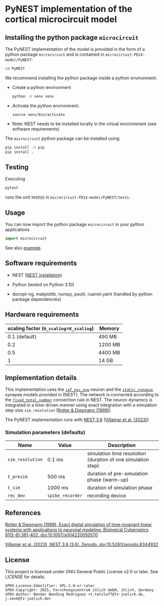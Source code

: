 # PyNEST implementation of the cortical microcircuit model 

## Installing the python package `microcircuit`

The PyNEST implementation of the model is provided in the form of a python package `microcircuit` and is contained in `microcircuit-PD14-model/PyNEST`:
  ```bash
  cd PyNEST
  ```

We recommend installing the python package inside a python environment:
- Create a python environment
  ```bash
  python -m venv venv
  ```
- Activate the python environment:
  ```
  source venv/bin/activate
  ```
- Note: NEST needs to be installed locally in the virtual envirionment (see software requirements)

The `microcircuit` python package can be installed using:
  ```bash
  pip install -U pip
  pip install .
  ```

## Testing

Executing
```bash
pytest
```
runs the unit test(s) in `microcircuit-PD14-model/PyNEST/tests`.

## Usage

You can now import the python package `microcircuit` in your python applications

```python
import microcircuit
```
See also [example](examples/run_microcircuit.py).
  
## Software requirements

- NEST ([NEST installation](https://nest-simulator.readthedocs.io/en/stable/installation))
- Python (tested on Python 3.10)

- docopt-ng, matplotlib, numpy, psutil, ruamel.yaml (handled by python package dependencies)

## Hardware requirements

| scaling factor (`N_scaling`=`K_scaling`)  | Memory    |
|-------------------------------------------|-----------|
| 0.1 (default)                             |  490 MB   |
| 0.2                                       | 1200 MB   |
| 0.5                                       | 4400 MB   |
| 1                                         |   14 GB   |

## Implementation details

This implementation uses the [`iaf_psc_exp`](https://nest-simulator.readthedocs.io/en/stable/models/iaf_psc_exp.html) neuron and the [`static_synapse`](https://nest-simulator.readthedocs.io/en/stable/models/static_synapse.html) synapse models provided in [NEST]. 
The network is connected according to the [`fixed_total_number`](https://nest-simulator.readthedocs.io/en/stable/synapses/connectivity_concepts.html#random-fixed-total-number) connection rule in NEST. 
The neuron dynamics is integrated in a time-driven manner using exact integration with a simulation step size `sim_resolution` ([Rotter & Diesmann (1999)][1]).

The PyNEST implementation runs with [NEST 3.6](https://github.com/nest/nest-simulator.git) ([Villamar et al. (2023)][2])

### Simulation parameters (defaults)

| Name             | Value            | Description                                                  |
|------------------|------------------|--------------------------------------------------------------|
| `sim_resolution` | 0.1 ms           | simulation time resolution (duration of one simulation step) |
| `t_presim`       | 500 ms           | duration of pre-simulation phase (warm-up)                   |
| `t_sim`          | 1000 ms          | duration of simulation phase                                 |
| `rec_dev`        | `spike_recorder` | recording device                                             |

## References

[1]: <https://doi.org/10.1007/s004220050570> "Rotter & Diesmann (1999). Exact digital simulation of time-invariant linear systems with applications to neuronal modeling. Biological Cybernetics 81(5-6):381-402. doi:10.1007/s004220050570"
[Rotter & Diesmann (1999), Exact digital simulation of time-invariant linear systems with applications to neuronal modeling. Biological Cybernetics 81(5-6):381-402. doi:10.1007/s004220050570](https://doi.org/10.1007/s004220050570)

[2]: <https://doi.org/10.5281/zenodo.8344932> "Villamar et al. (2023). NEST 3.6 (3.6). Zenodo. doi:10.5281/zenodo.8344932"
[Villamar et al. (2023), NEST 3.6 (3.6). Zenodo. doi:10.5281/zenodo.8344932](https://doi.org/10.5281/zenodo.8344932)

License
-------

This project is licensed under GNU General Public License v2.0 or later.
See LICENSE for details.

```
SPDX-License-Identifier: GPL-2.0-or-later
SPDX-Copyright: 2025, Forschungszentrum Jülich GmbH, Jülich, Germany
SPDX-Author: Bender Bending Rodríguez <t.tetzlaff@fz-juelich.de, j.senk@fz-juelich.de>
```
